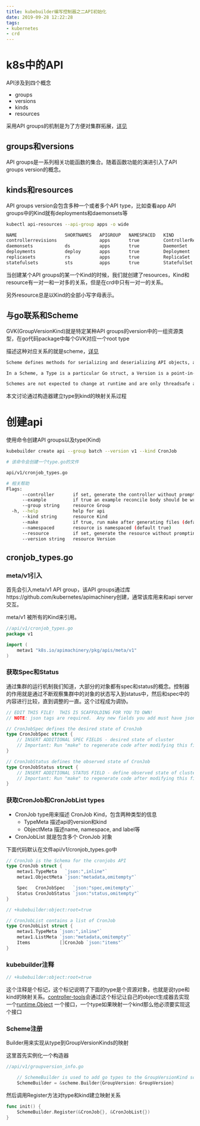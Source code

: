 ```yaml
---
title: kubebuilder编写控制器之二API初始化
date: 2019-09-28 12:22:28
tags:
- kubernetes
- crd
---
```


# k8s中的API

API涉及到四个概念

- groups
- versions
- kinds
- resources

采用API groups的机制是为了方便对集群拓展，[详见](https://kubernetes.io/docs/reference/using-api/#api-versioning)

<!--more-->

## groups和versions

API groups是一系列相关功能函数的集合。随着函数功能的演进引入了API groups version的概念。


## kinds和resources

API groups version会包含多种一个或者多个API type，比如查看app API groups中的Kind就有deployments和daemonsets等

```bash
kubectl api-resources --api-group apps -o wide

NAME                  SHORTNAMES   APIGROUP   NAMESPACED   KIND                 VERBS
controllerrevisions                apps       true         ControllerRevision   [create delete deletecollection get list patch update watch]
daemonsets            ds           apps       true         DaemonSet            [create delete deletecollection get list patch update watch]
deployments           deploy       apps       true         Deployment           [create delete deletecollection get list patch update watch]
replicasets           rs           apps       true         ReplicaSet           [create delete deletecollection get list patch update watch]
statefulsets          sts          apps       true         StatefulSet    
```

当创建某个API groups的某一个Kind的时候，我们就创建了resources，Kind和resource有一对一和一对多的关系，但是在crd中只有一对一的关系。

另外resource总是以Kind的全部小写字母表示。

## 与go联系和Scheme

GVK(GroupVersionKind)就是特定某种API groups的version中的一组资源类型，在go代码package中每个GVK对应一个root type

描述这种对应关系的就是scheme，[详见](https://godoc.org/k8s.io/apimachinery/pkg/runtime#Scheme)

```bash
Scheme defines methods for serializing and deserializing API objects, a type registry for converting group, version, and kind information to and from Go schemas, and mappings between Go schemas of different versions. A scheme is the foundation for a versioned API and versioned configuration over time.

In a Scheme, a Type is a particular Go struct, a Version is a point-in-time identifier for a particular representation of that Type (typically backwards compatible), a Kind is the unique name for that Type within the Version, and a Group identifies a set of Versions, Kinds, and Types that evolve over time. An Unversioned Type is one that is not yet formally bound to a type and is promised to be backwards compatible (effectively a "v1" of a Type that does not expect to break in the future).

Schemes are not expected to change at runtime and are only threadsafe after registration is complete.
```

本文讨论通过构造器建立type到kind的映射关系过程

# 创建api

使用命令创建API groups以及type(Kind)

```bash
kubebuilder create api --group batch --version v1 --kind CronJob

# 该命令会创建一个type.go的文件

api/v1/cronjob_types.go

# 相关帮助
Flags:
      --controller       if set, generate the controller without prompting the user (default true)
      --example          if true an example reconcile body should be written while scaffolding a resource. (default true)
      --group string     resource Group
  -h, --help             help for api
      --kind string      resource Kind
      --make             if true, run make after generating files (default true)
      --namespaced       resource is namespaced (default true)
      --resource         if set, generate the resource without prompting the user (default true)
      --version string   resource Version
```

## cronjob_types.go

### meta/v1引入

首先会引入meta/v1 API group，该API groups通过库https://github.com/kubernetes/apimachinery创建，通常该库用来和api server交互。

meta/v1 被所有的Kind来引用。

```go
//api/v1/cronjob_types.go
package v1

import (
	metav1 "k8s.io/apimachinery/pkg/apis/meta/v1"
)
```

### 获取Spec和Status 

通过集群的运行机制我们知道，大部分的对象都有spec和status的概念。控制器的作用就是通过不断观察集群中的对象的状态写入到status中，然后和spec中的内容进行比较，直到调整的一直。这个过程成为调协。

```go
// EDIT THIS FILE!  THIS IS SCAFFOLDING FOR YOU TO OWN!
// NOTE: json tags are required.  Any new fields you add must have json tags for the fields to be serialized.

// CronJobSpec defines the desired state of CronJob
type CronJobSpec struct {
	// INSERT ADDITIONAL SPEC FIELDS - desired state of cluster
	// Important: Run "make" to regenerate code after modifying this file
}

// CronJobStatus defines the observed state of CronJob
type CronJobStatus struct {
	// INSERT ADDITIONAL STATUS FIELD - define observed state of cluster
	// Important: Run "make" to regenerate code after modifying this file
}
```

### 获取CronJob和CronJobList types

- CronJob type用来描述 CronJob Kind，包含两种类型的信息
	- TypeMeta 描述api的version和kind
	- ObjectMeta 描述name, namespace, and label等
- CronJobList 就是包含多个 CronJob 对象

下面代码默认在文件api/v1/cronjob_types.go中

```go
// CronJob is the Schema for the cronjobs API
type CronJob struct {
	metav1.TypeMeta   `json:",inline"`
	metav1.ObjectMeta `json:"metadata,omitempty"`

	Spec   CronJobSpec   `json:"spec,omitempty"`
	Status CronJobStatus `json:"status,omitempty"`
}

// +kubebuilder:object:root=true

// CronJobList contains a list of CronJob
type CronJobList struct {
	metav1.TypeMeta `json:",inline"`
	metav1.ListMeta `json:"metadata,omitempty"`
	Items           []CronJob `json:"items"`
}
```

### kubebuilder注释

```go
// +kubebuilder:object:root=true
```
这个注释是个标记，这个标记说明了下面的type是个资源对象，也就是说type和kind的映射关系。[controller-tools](https://github.com/kubernetes-sigs/controller-tools)会通过这个标记让自己的object生成器去实现一个[runtime.Object](https://godoc.org/k8s.io/apimachinery/pkg/runtime#Object) 一个接口，一个type如果映射一个kind那么他必须要实现这个接口

### Scheme注册

Builder用来实现从type到GroupVersionKinds的映射

这里首先实例化一个构造器

```go
//api/v1/groupversion_info.go

	// SchemeBuilder is used to add go types to the GroupVersionKind scheme
	SchemeBuilder = &scheme.Builder{GroupVersion: GroupVersion}
```

然后调用Register方法对type和kind建立映射关系

```go
func init() {
	SchemeBuilder.Register(&CronJob{}, &CronJobList{})
}
```